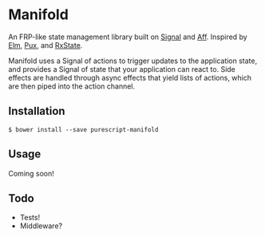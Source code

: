 # Manifold

An FRP-like state management library built on [Signal](signal) and [Aff](aff). Inspired by [Elm](elm), [Pux](pux), and [RxState](rx-state).

Manifold uses a Signal of actions to trigger updates to the application state, and provides a Signal of state that your application can react to. Side effects are handled through async effects that yield lists of actions, which are then piped into the action channel.

## Installation

    $ bower install --save purescript-manifold

## Usage

Coming soon!

## Todo

* Tests!
* Middleware?

[signal]: https://github.com/bodil/purescript-signal
[aff]: https://github.com/slamdata/purescript-aff
[elm]: http://elm-lang.org/guide/reactivity#signals
[pux]: https://github.com/alexmingoia/purescript-pux
[rx-state]: https://github.com/jasonzoladz/purescript-rx-state
